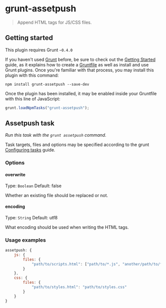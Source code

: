 # grunt-assetpush
> Append HTML tags for JS/CSS files.

## Getting started
This plugin requires Grunt `~0.4.0`

If you haven't used [Grunt](http://gruntjs.com/) before, be sure to check out the [Getting Started](http://gruntjs.com/getting-started) guide, as it explains how to create a [Gruntfile](http://gruntjs.com/sample-gruntfile) as well as install and use Grunt plugins. Once you're familiar with that process, you may install this plugin with this command:

```shell
npm install grunt-assetpush --save-dev
```

Once the plugin has been installed, it may be enabled inside your Gruntfile with this line of JavaScript:

```js
grunt.loadNpmTasks("grunt-assetpush");
```

## Assetpush task
_Run this task with the `grunt assetpush` command._

Task targets, files and options may be specified according to the grunt [Configuring tasks](http://gruntjs.com/configuring-tasks) guide.

### Options

#### overwrite
Type: `Boolean`
Default: false

Whether an existing file should be replaced or not.


#### encoding
Type: `String`
Default: utf8

What encoding should be used when writing the HTML tags.

### Usage examples
```js
assetpush: {
    js: {
        files: {
            "path/to/scripts.html": ["path/to/*.js", "another/path/to/file.js" ]
        }
    },
    css: {
        files: {
            "path/to/styles.html": "path/to/styles.css"
        }
    }
}
```
